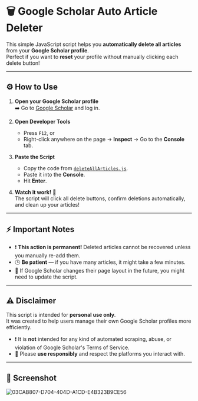 # 🗑️ Google Scholar Auto Article Deleter

This simple JavaScript script helps you **automatically delete all articles** from your **Google Scholar profile**.  
Perfect if you want to **reset** your profile without manually clicking each delete button!

---

## ⚙️ How to Use

1. **Open your Google Scholar profile**  
   ➡️ Go to [Google Scholar](https://scholar.google.com/) and log in.

2. **Open Developer Tools**  
   - Press `F12`, or
   - Right-click anywhere on the page → **Inspect** → Go to the **Console** tab.

3. **Paste the Script**
   - Copy the code from [`deleteAllArticles.js`](./deleteAllArticles.js).
   - Paste it into the **Console**.
   - Hit **Enter**.

4. **Watch it work!** 🎯  
   The script will click all delete buttons, confirm deletions automatically, and clean up your articles!

---

## ⚡ Important Notes

- ❗ **This action is permanent!** Deleted articles cannot be recovered unless you manually re-add them.
- 🕒 **Be patient** — if you have many articles, it might take a few minutes.
- 🔄 If Google Scholar changes their page layout in the future, you might need to update the script.

---

## ⚠️ Disclaimer

This script is intended for **personal use only**.  
It was created to help users manage their own Google Scholar profiles more efficiently.  

- ❗ It is **not** intended for any kind of automated scraping, abuse, or violation of Google Scholar's Terms of Service.
- 🚫 Please **use responsibly** and respect the platforms you interact with.

---

## 📸 Screenshot
![03CAB807-D704-404D-A1CD-E4B323B9CE56](https://github.com/user-attachments/assets/68496c5a-c305-446f-bc1d-7b936876d3c8)


